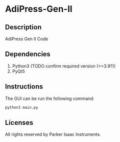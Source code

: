 # AdiPress-Gen-II

## Description

AdiPress Gen II Code  

## Dependencies

1. Python3 (TODO confirm required version (>=3.9?))
2. PyQt5

## Instructions

The GUI can be run the following command:
```bash
python3 main.py
```

## Licenses

All rights reserved by Parker Isaac Instruments.
